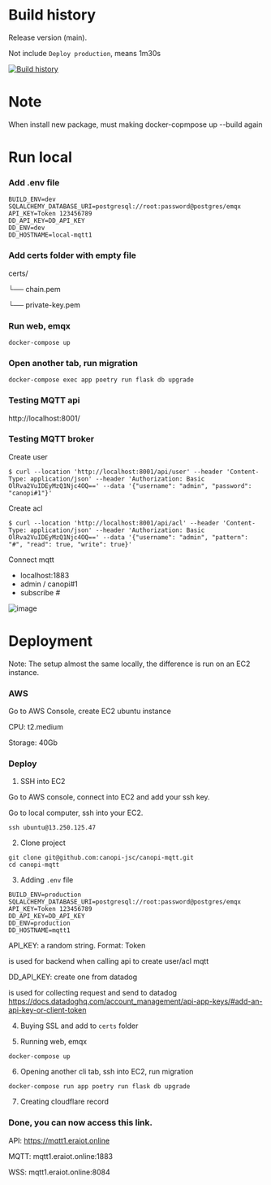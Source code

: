 # Build history

Release version (main).

Not include `Deploy production`, means 1m30s

[![Build history](https://buildstats.info/github/chart/eoh-jsc/era-mqtt?branch=main&&buildCount=30)](https://github.com/eoh-jsc/era-mqtt/actions)

# Note
When install new package, must making docker-copmpose up --build again

# Run local

### Add .env file
```
BUILD_ENV=dev 
SQLALCHEMY_DATABASE_URI=postgresql://root:password@postgres/emqx 
API_KEY=Token 123456789
DD_API_KEY=DD_API_KEY 
DD_ENV=dev
DD_HOSTNAME=local-mqtt1
```

### Add certs folder with empty file

certs/ 

└── chain.pem 

└── private-key.pem

### Run web, emqx
```
docker-compose up
```
### Open another tab, run migration
```
docker-compose exec app poetry run flask db upgrade 
```

### Testing MQTT api
http://localhost:8001/ 

### Testing MQTT broker
Create user
```
$ curl --location 'http://localhost:8001/api/user' --header 'Content-Type: application/json' --header 'Authorization: Basic OlRva2VuIDEyMzQ1Njc4OQ==' --data '{"username": "admin", "password": "canopi#1"}' 
```

Create acl
```
$ curl --location 'http://localhost:8001/api/acl' --header 'Content-Type: application/json' --header 'Authorization: Basic OlRva2VuIDEyMzQ1Njc4OQ==' --data '{"username": "admin", "pattern": "#", "read": true, "write": true}'
```

Connect mqtt
- localhost:1883
- admin / canopi#1
- subscribe #


![image](https://github.com/canopi-jsc/canopi-mqtt/assets/91381699/d02af6ea-9525-4cae-beca-0e7428a29eb5)


# Deployment

Note: The setup almost the same locally, the difference is run on an EC2 instance. 

### AWS
Go to AWS Console, create EC2 ubuntu instance 

CPU: t2.medium 

Storage: 40Gb 

### Deploy 

1. SSH into EC2 

Go to AWS console, connect into EC2 and add your ssh key. 

Go to local computer, ssh into your EC2.

```
ssh ubuntu@13.250.125.47
```

2. Clone project 

```
git clone git@github.com:canopi-jsc/canopi-mqtt.git 
cd canopi-mqtt 
```

3. Adding `.env` file 

```
BUILD_ENV=production 
SQLALCHEMY_DATABASE_URI=postgresql://root:password@postgres/emqx 
API_KEY=Token 123456789 
DD_API_KEY=DD_API_KEY 
DD_ENV=production 
DD_HOSTNAME=mqtt1 
```

API_KEY: a random string. Format: Token <random-string>

is used for backend when calling api to create user/acl mqtt 

DD_API_KEY: create one from datadog

is used for collecting request and send to datadog 
https://docs.datadoghq.com/account_management/api-app-keys/#add-an-api-key-or-client-token

4. Buying SSL and add to `certs` folder

5. Running web, emqx

```
docker-compose up
```

6. Opening another cli tab, ssh into EC2, run migration 

```
docker-compose run app poetry run flask db upgrade 
```

7. Creating cloudflare record 


### Done, you can now access this link. 

API: https://mqtt1.eraiot.online 

MQTT: mqtt1.eraiot.online:1883 

WSS: mqtt1.eraiot.online:8084 

